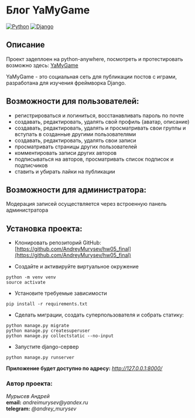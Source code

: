 # Блог YaMyGame
[![Python](https://img.shields.io/badge/-Python-464646?style=flat-square&logo=Python)](https://www.python.org/)
[![Django](https://img.shields.io/badge/-Django-464646?style=flat-square&logo=Django)](https://www.djangoproject.com/)


## Описание
Проект задеплоен на python-anywhere, посмотреть и протестировать возможно здесь:
[YaMyGame](http://futuresenior.pythonanywhere.com/)

YaMyGame - это социальная сеть для публикации постов с играми, разработана для изучения фреймворка Django.

## Возможности для пользователей: 

- регистрироваться и логиниться, восстанавливать пароль по почте
- создавать, редактировать, удалять свой профиль (аватар, описание)
- создавать, редактировать, удалять и просматривать свои группы и вступать в созданные другими пользователями
- создавать, редактировать, удалять свои записи
- просматривать страницы других пользователей
- комментировать записи других авторов
- подписываться на авторов, просматривать список подписок и подписчиков
- cтавить и убирать лайки на публикации

## Возможности для администратора: 

Модерация записей осуществляется через встроенную панель администратора

## Установка проекта:
- Клонировать репозиторий GitHub:
[https://github.com/AndreyMurysev/hw05_final](https://github.com/AndreyMurysev/hw05_final) 

- Создайте и активируйте виртуальное окружение
```
python -m venv venv  
source activate 
```

- Установите требуемые зависимости
```
pip install -r requirements.txt
```

- Сделать миграции, создать суперпользователя и собрать статику:
```
python manage.py migrate
python manage.py createsuperuser
python manage.py collectstatic --no-input
```

- Запустите django-сервер
```
python manage.py runserver
```
**Приложение будет доступно по адресу:** _http://127.0.0.1:8000/_

### Автор проекта:
_Мурысев Андрей_  
**email:** _andreimurysev@yandex.ru_  
**telegram:** _@andrey_murysev_  
